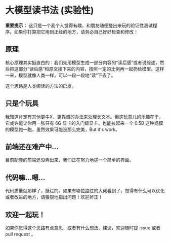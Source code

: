 # 大模型读书法 (实验性)

**重要提示：** 这只是一个我个人觉得有趣，和朋友随便搓出来玩的验证性测试程序。如果你打算把它用到正经的地方，请务必自己好好检查和修改！

## 原理

核心原理其实挺直白的：我们先用模型生成一部分内容的“读后感”或者说综述，然后把这部分“读后感”和原文接下来的内容，按照一定的比例再一起扔给模型。这样一来，模型就像人类一样，可以一段一段地“读”下去了。

这个思路是人类阅读的方法的启发。

## 只是个玩具

我知道肯定有其他更牛X、更靠谱的办法来处理长文本。但这玩意儿的乐趣在于，它或许能让你用一张只有 6G 显卡的入门级显卡，也能拉起来一个 0.5B 这种规模的模型跑一跑，虽然效果可能没那么完美，But it's work。

## 前端还在难产中...

目前配套的前端还没弄出来，我们正在努力地搓一个简单的界面。

## 代码嘛...嗯...

代码质量就那样了，挺烂的。如果有哪位路过的大佬看到了，觉得有什么可以优化或者改进的地方，请狠狠地指出问题！欢迎斧正！

## 欢迎一起玩！

如果你觉得这个思路有点意思，或者有什么想法、建议，欢迎随时提 issue 或者 pull request 。
